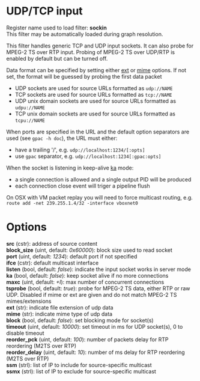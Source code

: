 <!-- automatically generated - do not edit, patch gpac/applications/gpac/gpac.c -->

# UDP/TCP input  
  
Register name used to load filter: __sockin__  
This filter may be automatically loaded during graph resolution.  
  
This filter handles generic TCP and UDP input sockets. It can also probe for MPEG-2 TS over RTP input. Probing of MPEG-2 TS over UDP/RTP is enabled by default but can be turned off.  
  
Data format can be specified by setting either [ext](#ext) or [mime](#mime) options. If not set, the format will be guessed by probing the first data packet  
  

- UDP sockets are used for source URLs formatted as `udp://NAME`  
- TCP sockets are used for source URLs formatted as `tcp://NAME`  
- UDP unix domain sockets are used for source URLs formatted as `udpu://NAME`  
- TCP unix domain sockets are used for source URLs formatted as `tcpu://NAME`  

  
When ports are specified in the URL and the default option separators are used (see `gpac -h doc`), the URL must either:  

- have a trailing '/', e.g. `udp://localhost:1234/[:opts]`  
- use `gpac` separator, e.g. `udp://localhost:1234[:gpac:opts]`  

  
When the socket is listening in keep-alive [ka](#ka) mode:  

- a single connection is allowed and a single output PID will be produced  
- each connection close event will triger a pipeline flush  

  
On OSX with VM packet replay you will need to force multicast routing, e.g. `route add -net 239.255.1.4/32 -interface vboxnet0`  
  

# Options    
  
<a id="src">__src__</a> (cstr): address of source content  
<a id="block_size">__block_size__</a> (uint, default: _0x60000_): block size used to read socket  
<a id="port">__port__</a> (uint, default: _1234_): default port if not specified  
<a id="ifce">__ifce__</a> (cstr): default multicast interface  
<a id="listen">__listen__</a> (bool, default: _false_): indicate the input socket works in server mode  
<a id="ka">__ka__</a> (bool, default: _false_): keep socket alive if no more connections  
<a id="maxc">__maxc__</a> (uint, default: _+I_): max number of concurrent connections  
<a id="tsprobe">__tsprobe__</a> (bool, default: _true_): probe for MPEG-2 TS data, either RTP or raw UDP. Disabled if mime or ext are given and do not match MPEG-2 TS mimes/extensions  
<a id="ext">__ext__</a> (str): indicate file extension of udp data  
<a id="mime">__mime__</a> (str): indicate mime type of udp data  
<a id="block">__block__</a> (bool, default: _false_): set blocking mode for socket(s)  
<a id="timeout">__timeout__</a> (uint, default: _10000_): set timeout in ms for UDP socket(s), 0 to disable timeout  
<a id="reorder_pck">__reorder_pck__</a> (uint, default: _100_): number of packets delay for RTP reordering (M2TS over RTP)   
<a id="reorder_delay">__reorder_delay__</a> (uint, default: _10_): number of ms delay for RTP reordering (M2TS over RTP)  
<a id="ssm">__ssm__</a> (strl): list of IP to include for source-specific multicast  
<a id="ssmx">__ssmx__</a> (strl): list of IP to exclude for source-specific multicast  
  
